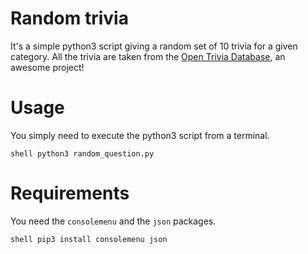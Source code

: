 # Random trivia

It's a simple python3 script giving a random set of 10 trivia for a given category. All the trivia are taken from the [Open Trivia Database](https://opentdb.com/), an awesome project!

# Usage

You simply need to execute the python3 script from a terminal.

`shell python3 random_question.py`

# Requirements

You need the `consolemenu` and the `json` packages.

`shell pip3 install consolemenu json`

